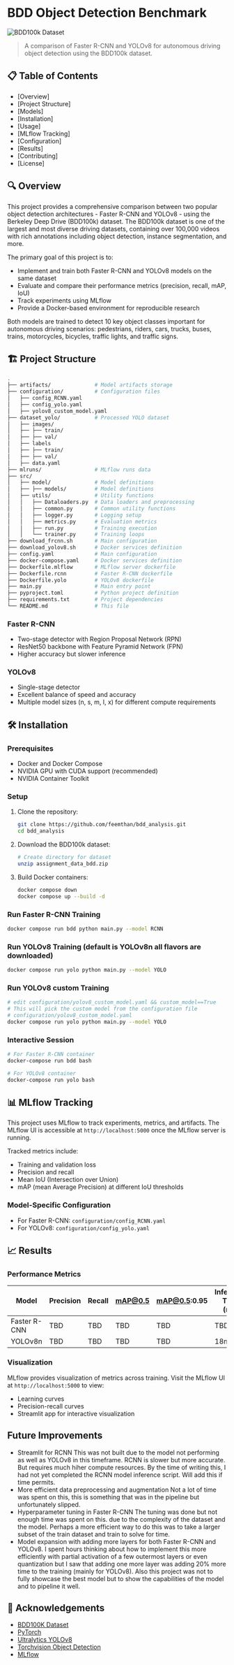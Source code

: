 # BDD Object Detection Benchmark

![BDD100k Dataset](https://bair.berkeley.edu/blog/assets/scalabel/splash.gif)

> A comparison of Faster R-CNN and YOLOv8 for autonomous driving object detection using the BDD100k dataset.

## 📋 Table of Contents

- [Overview]
- [Project Structure]
- [Models]
- [Installation]
- [Usage]
- [MLflow Tracking]
- [Configuration]
- [Results]
- [Contributing]
- [License]

## 🔍 Overview

This project provides a comprehensive comparison between two popular object detection architectures - Faster R-CNN and YOLOv8 - using the Berkeley Deep Drive (BDD100k) dataset. The BDD100k dataset is one of the largest and most diverse driving datasets, containing over 100,000 videos with rich annotations including object detection, instance segmentation, and more.

The primary goal of this project is to:

- Implement and train both Faster R-CNN and YOLOv8 models on the same dataset
- Evaluate and compare their performance metrics (precision, recall, mAP, IoU)
- Track experiments using MLflow
- Provide a Docker-based environment for reproducible research

Both models are trained to detect 10 key object classes important for autonomous driving scenarios: pedestrians, riders, cars, trucks, buses, trains, motorcycles, bicycles, traffic lights, and traffic signs.

## 🏗️ Project Structure

```bash
.
├── artifacts/              # Model artifacts storage
├── configuration/          # Configuration files
│   ├── config_RCNN.yaml
│   ├── config_yolo.yaml
│   ├── yolov8_custom_model.yaml
├── dataset_yolo/           # Processed YOLO dataset
│   ├── images/
│   ├── ├── train/
│   ├── ├── val/
│   ├── labels
│   ├── ├── train/
│   ├── ├── val/
│   ├── data.yaml
├── mlruns/                 # MLflow runs data
├── src/
│   ├── model/              # Model definitions
│   ├── ├── models/         # Model definitions
│   ├── utils/              # Utility functions
│   │   ├── Dataloaders.py  # Data loaders and preprocessing
│   │   ├── common.py       # Common utility functions
│   │   ├── logger.py       # Logging setup
│   │   ├── metrics.py      # Evaluation metrics
│   │   ├── run.py          # Training execution
│   │   └── trainer.py      # Training loops
├── download_frcnn.sh       # Main configuration
├── download_yolov8.sh      # Docker services definition
├── config.yaml             # Main configuration
├── docker-compose.yaml     # Docker services definition
├── Dockerfile.mlflow       # MLflow server dockerfile
├── Dockerfile.rcnn         # Faster R-CNN dockerfile
├── Dockerfile.yolo         # YOLOv8 dockerfile
├── main.py                 # Main entry point
├── pyproject.toml          # Python project definition
├── requirements.txt        # Project dependencies
└── README.md               # This file
```

### Faster R-CNN

- Two-stage detector with Region Proposal Network (RPN)
- ResNet50 backbone with Feature Pyramid Network (FPN)
- Higher accuracy but slower inference

### YOLOv8

- Single-stage detector
- Excellent balance of speed and accuracy
- Multiple model sizes (n, s, m, l, x) for different compute requirements

## 🛠️ Installation

### Prerequisites

- Docker and Docker Compose
- NVIDIA GPU with CUDA support (recommended)
- NVIDIA Container Toolkit

### Setup

1. Clone the repository:

   ```bash
   git clone https://github.com/feemthan/bdd_analysis.git
   cd bdd_analysis
   ```

2. Download the BDD100k dataset:

   ```bash
   # Create directory for dataset
   unzip assignment_data_bdd.zip
   ```

3. Build Docker containers:

   ```bash
   docker compose down
   docker compose up --build -d
   ```

### Run Faster R-CNN Training

```bash
docker compose run bdd python main.py --model RCNN
```

### Run YOLOv8 Training (default is YOLOv8n all flavors are downloaded)

```bash
docker compose run yolo python main.py --model YOLO
```

### Run YOLOv8 custom Training

```bash
# edit configuration/yolov8_custom_model.yaml && custom_model==True
# This will pick the custom model from the configuration file
# configuration/yolov8_custom_model.yaml
docker compose run yolo python main.py --model YOLO
```

### Interactive Session

```bash
# For Faster R-CNN container
docker-compose run bdd bash

# For YOLOv8 container
docker-compose run yolo bash
```

## 📊 MLflow Tracking

This project uses MLflow to track experiments, metrics, and artifacts. The MLflow UI is accessible at `http://localhost:5000` once the MLflow server is running.

Tracked metrics include:

- Training and validation loss
- Precision and recall
- Mean IoU (Intersection over Union)
- mAP (mean Average Precision) at different IoU thresholds

### Model-Specific Configuration

- For Faster R-CNN: `configuration/config_RCNN.yaml`
- For YOLOv8: `configuration/config_yolo.yaml`

## 📈 Results

### Performance Metrics

| Model        | Precision | Recall | mAP@0.5 | mAP@0.5:0.95 | Inference Time (ms) |
| ------------ | --------- | ------ | ------- | ------------ | ------------------- |
| Faster R-CNN | TBD       | TBD    | TBD     | TBD          | TBD                 |
| YOLOv8n      | TBD       | TBD    | TBD     | TBD          | 18ms           |

### Visualization

MLflow provides visualization of metrics across training. Visit the MLflow UI at `http://localhost:5000` to view:

- Learning curves
- Precision-recall curves
- Streamlit app for interactive visualization

## Future Improvements

- Streamlit for RCNN
  This was not built due to the model not performing as well as YOLOv8 in this timeframe. RCNN is slower but more accurate. But requires much hiher compute resources.
  By the time of writing this, I had not yet completed the RCNN model inference script. Will add this if time permits.
- More efficient data preprocessing and augmentation
   Not a lot of time was spent on this, this is something that was in the pipeline but unfortunately slipped.
- Hyperparameter tuning in Faster R-CNN
   The tuning was done but not enough time was spent on this. due to the complexity of the dataset and the model. Perhaps a more efficient way to do this was to take a larger subset of the train dataset and train to solve for time.
- Model expansion with adding more layers for both Faster R-CNN and YOLOv8.
  I spent hours thinking about how to implement this more efficiently with partial activation of a few outermost layers or even quantization but I saw that adding one more layer was adding 20% more time to the training (mainly for YOLOv8). Also this project was not to fully showcase the best model but to show the capabilities of the model and to pipeline it well.

## 🙏 Acknowledgements

- [BDD100K Dataset](https://bdd-data.berkeley.edu/)
- [PyTorch](https://pytorch.org/)
- [Ultralytics YOLOv8](https://github.com/ultralytics/ultralytics)
- [Torchvision Object Detection](https://pytorch.org/vision/stable/models.html#object-detection)
- [MLflow](https://mlflow.org/)

